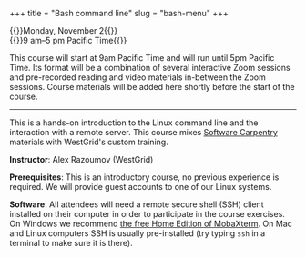 +++
title = "Bash command line"
slug = "bash-menu"
+++

{{<cor>}}Monday, November 2{{</cor>}}\
{{<cgr>}}9 am–5 pm Pacific Time{{</cgr>}}

This course will start at 9am Pacific Time and will run until 5pm Pacific Time. Its format will be a combination of
several interactive Zoom sessions and pre-recorded reading and video materials in-between the Zoom sessions. Course
materials will be added here shortly before the start of the course.

---

This is a hands-on introduction to the Linux command line and the interaction with a remote server. This course mixes
[Software Carpentry](https://software-carpentry.org) materials with WestGrid's custom training.

**Instructor**: Alex Razoumov (WestGrid)

**Prerequisites**: This is an introductory course, no previous experience is required. We will provide
guest accounts to one of our Linux systems.

**Software**: All attendees will need a remote secure shell (SSH) client installed on their computer in
order to participate in the course exercises. On Windows we recommend
[the free Home Edition of MobaXterm](https://mobaxterm.mobatek.net/download.html). On Mac and Linux
computers SSH is usually pre-installed (try typing `ssh` in a terminal to make sure it is there).





<!-- {{<cor>}}Zoom{{</cor>}} {{<s>}} {{<cgr>}}9am-9:30am Pacific{{</cgr>}} \ -->
<!-- {{<linktitle url="../bash1" text="Morning opening session">}} -->

<!-- {{<cbr>}}On your own{{</cbr>}} \ -->
<!-- {{<linktitle url="../bash/bash-01-intro" text="Introduction (10 min)">}} \ -->
<!-- {{<linktitle url="../bash/bash-02-filesystem" text="Navigating the filesystem (9 min)">}} \ -->
<!-- {{<linktitle url="../bash/bash-03-creating-moving-copying" text="Creating, moving and copying things (10 min)">}} \ -->
<!-- {{<linktitle url="../bash/bash-04-tar-gzip" text="Archives and compression (12 min)">}} \ -->
<!-- {{<linktitle url="../bash/bash-05-file-transfer" text="Transferring files and directories to/from remote computers (15 min)">}} \ -->
<!-- {{<linktitle url="../bash/bash-06-wildcards-redirection-pipes" text="Wildcards, redirection to files, pipes, and aliases (10 min)">}} \ -->
<!-- {{<linktitle url="../bash/bash-07-loops" text="Loops (9 min)">}} -->

<!-- {{<cor>}}Zoom{{</cor>}} {{<s>}} {{<cgr>}}11:30am-1:30pm Pacific{{</cgr>}} \ -->
<!-- {{<linktitle url="../bash2" text="Mid-day session">}} -->

<!-- {{<cbr>}}On your own{{</cbr>}} \ -->
<!-- {{<linktitle url="../bash/bash-08-scripts-functions" text="Bash scripts and functions, and variables (32 min)">}} \ -->
<!-- {{<linktitle url="../bash/bash-09-grep-find" text="Finding things with `grep` and `find` (13 min)">}} \ -->
<!-- {{<linktitle url="../bash/bash-10-text-manipulation" text="Text manipulation (19 min)">}} -->
<!-- <\!-- {{<linktitle url="../bash/bash-11-other" text="Other advanced topics (6 min)">}} -\-> -->

<!-- {{<cor>}}Zoom{{</cor>}} {{<s>}} {{<cgr>}}3pm-5pm Pacific{{</cgr>}} \ -->
<!-- {{<linktitle url="../bash3" text="Late-afternoon session">}} -->

